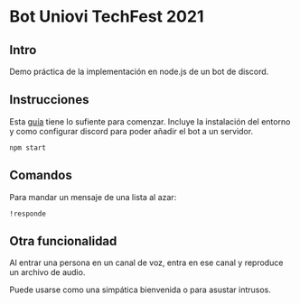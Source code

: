 
# Bot Uniovi TechFest 2021

## Intro

Demo práctica de la implementación en node.js de un bot de discord.

## Instrucciones

Esta [guía](https://www.geeknetic.es/Guia/1907/Bots-de-Discord-como-crearlos-y-configurarlos.html) tiene lo sufiente para comenzar.
Incluye la instalación del entorno y como configurar discord para poder añadir el bot a un servidor.

```
npm start
```

## Comandos

Para mandar un mensaje de una lista al azar:

```
!responde 
```

## Otra funcionalidad

Al entrar una persona en un canal de voz, entra en ese canal y reproduce un archivo de audio.

Puede usarse como una simpática bienvenida o para asustar intrusos.